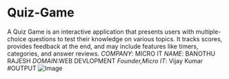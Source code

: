 # Quiz-Game
A Quiz Game is an interactive application that presents users with multiple-choice questions to test their knowledge on various topics. It tracks scores, provides feedback at the end, and may include features like timers, categories, and answer reviews.
*COMPANY*: MICRO IT
*NAME*: BANOTHU RAJESH
*DOMAIN*:WEB DEVLOPMENT
*Founder,Micro IT*: Vijay Kumar
#OUTPUT
![Image](https://github.com/user-attachments/assets/cdfff693-8d83-4e96-9f1a-dc99e1b8d0d4)
